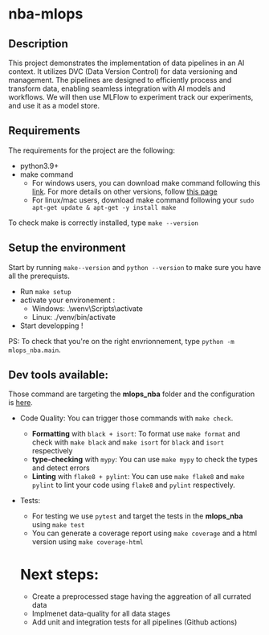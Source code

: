 # nba-mlops

## Description
This project demonstrates the implementation of data pipelines in an AI context. It utilizes DVC (Data Version Control) for data versioning and management. The pipelines are designed to efficiently process and transform data, enabling seamless integration with AI models and workflows.
We will then use MLFlow to experiment track our experiments, and use it as a model store.


## Requirements
The requirements for the project are the following:
- python3.9+
- make command
    - For windows users, you can download make command following this [link](https://sourceforge.net/projects/gnuwin32/files/make/3.81/make-3.81.exe/download?use_mirror=netix&download=). For more details on other versions, follow [this page](https://gnuwin32.sourceforge.net/packages/make.htm)
    - For linux/mac users, download make command following your ``sudo apt-get update & apt-get -y install make``

To check make is correctly installed, type ``make --version``

## Setup the environment
Start by running ``make--version`` and ``python --version`` to make sure you have all the prerequists.

- Run ``make setup``
- activate your environement :
    - Windows: .\wenv\Scripts\activate
    - Linux:   ./venv/bin/activate
- Start developping !

PS: To check that you're on the right envrionnement, type ``python -m mlops_nba.main``.



## Dev tools available:

Those command are targeting the **mlops_nba** folder and the configuration is [here](setup.cfg).

* Code Quality: You can trigger those commands with `make check`.
  * **Formatting** with `black + isort`: To format use ``make format`` and check with `make black` and `make isort` for `black` and `isort` respectively
  * **type-checking** with `mypy`: You can use `make mypy` to check the types and detect errors
  * **Linting** with `flake8 + pylint`: You can use `make flake8` and `make pylint` to lint your code using `flake8` and `pylint` respectively.
* Tests:
  * For testing we use `pytest` and target the tests in the **mlops_nba** using `make test`
  * You can generate a coverage report using `make coverage` and a html version using `make coverage-html`

  # Next steps:
  - Create a preprocessed stage having the aggreation of all currated data
  - Implmenet data-quality for all data stages
  - Add unit and integration tests for all pipelines (Github actions)